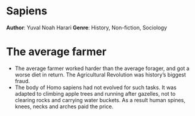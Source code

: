 # Sapiens
**Author**: Yuval Noah Harari 
**Genre**: History, Non-fiction, Sociology

# The average farmer
- The average farmer worked harder than the average forager, and got a worse diet in return. The Agricultural Revolution was history’s biggest fraud.
- The body of Homo sapiens had not evolved for such tasks. It was adapted to climbing apple trees and running after gazelles, not to clearing rocks and carrying water buckets. As a result human spines, knees, necks and arches paid the price.